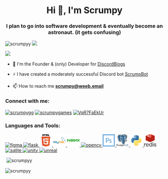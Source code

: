 <h1 align="center">Hi 👋, I'm Scrumpy</h1>
<h3 align="center">I plan to go into software development & eventually become an astronaut. (it gets confusing)</h3>

<p align="left"> <img src="https://komarev.com/ghpvc/?username=scrumpyy&label=Profile%20views&color=0e75b6&style=flat" alt="scrumpyy" /> <a href="https://scrumpy.gg/r/shivoo" target="_blank"><img draggable="false" style="width:119xp;height:20xp;" src="https://discord.com/api/guilds/721528373377105970/embed.png"></a> </p>

<img draggable="false" src="https://i.imgur.com/oTBC8BY.png"></a>

- 🔭 I'm the Founder & (only) Developer for [DiscordBlogs](https://discordblogs.com)

- ⚡ I have created a moderately successful Discord bot [ScrumpBot](https://scrumpy.gg/bot)

- 📫 How to reach me **scrumpy@weeb.email**

<h3 align="left">Connect with me:</h3>
<p align="left">
<a href="https://twitter.com/scrumpygg" target="blank"><img align="center" src="https://raw.githubusercontent.com/rahuldkjain/github-profile-readme-generator/master/src/images/icons/Social/twitter.svg" alt="scrumpygg" height="30" width="40" /></a>
<a href="https://www.youtube.com/c/scrumpygames" target="blank"><img align="center" src="https://raw.githubusercontent.com/rahuldkjain/github-profile-readme-generator/master/src/images/icons/Social/youtube.svg" alt="scrumpygames" height="30" width="40" /></a>
<a href="https://discord.gg/VqR7FaEkUr" target="blank"><img align="center" src="https://raw.githubusercontent.com/rahuldkjain/github-profile-readme-generator/master/src/images/icons/Social/discord.svg" alt="VqR7FaEkUr" height="30" width="40" /></a>
</p>

<h3 align="left">Languages and Tools:</h3>
<p align="left"> <a href="https://www.figma.com/" target="_blank"> <img src="https://www.vectorlogo.zone/logos/figma/figma-icon.svg" alt="figma" width="40" height="40"/> </a> <a href="https://flask.palletsprojects.com/" target="_blank"> <img src="https://www.vectorlogo.zone/logos/pocoo_flask/pocoo_flask-icon.svg" alt="flask" width="40" height="40"/> </a> <a href="https://www.w3.org/html/" target="_blank"> <img src="https://raw.githubusercontent.com/devicons/devicon/master/icons/html5/html5-original-wordmark.svg" alt="html5" width="40" height="40"/> </a> <a href="https://www.mysql.com/" target="_blank"> <img src="https://raw.githubusercontent.com/devicons/devicon/master/icons/mysql/mysql-original-wordmark.svg" alt="mysql" width="40" height="40"/> </a> <a href="https://www.nginx.com" target="_blank"> <img src="https://raw.githubusercontent.com/devicons/devicon/master/icons/nginx/nginx-original.svg" alt="nginx" width="40" height="40"/> </a> <a href="https://opencv.org/" target="_blank"> <img src="https://www.vectorlogo.zone/logos/opencv/opencv-icon.svg" alt="opencv" width="40" height="40"/> </a> <a href="https://www.photoshop.com/en" target="_blank"> <img src="https://raw.githubusercontent.com/devicons/devicon/master/icons/photoshop/photoshop-line.svg" alt="photoshop" width="40" height="40"/> </a> <a href="https://www.postgresql.org" target="_blank"> <img src="https://raw.githubusercontent.com/devicons/devicon/master/icons/postgresql/postgresql-original-wordmark.svg" alt="postgresql" width="40" height="40"/> </a> <a href="https://www.python.org" target="_blank"> <img src="https://raw.githubusercontent.com/devicons/devicon/master/icons/python/python-original.svg" alt="python" width="40" height="40"/> </a> <a href="https://redis.io" target="_blank"> <img src="https://raw.githubusercontent.com/devicons/devicon/master/icons/redis/redis-original-wordmark.svg" alt="redis" width="40" height="40"/> </a> <a href="https://www.sqlite.org/" target="_blank"> <img src="https://www.vectorlogo.zone/logos/sqlite/sqlite-icon.svg" alt="sqlite" width="40" height="40"/> </a> <a href="https://unity.com/" target="_blank"> <img src="https://www.vectorlogo.zone/logos/unity3d/unity3d-icon.svg" alt="unity" width="40" height="40"/> </a> <a href="https://unrealengine.com/" target="_blank"> <img src="https://raw.githubusercontent.com/kenangundogan/fontisto/036b7eca71aab1bef8e6a0518f7329f13ed62f6b/icons/svg/brand/unreal-engine.svg" alt="unreal" width="40" height="40"/> </a> </p>

<p>&nbsp;<img align="center" src="https://github-readme-stats.vercel.app/api?username=scrumpyy&show_icons=true&locale=en" alt="scrumpyy" /></p>

<p><img align="center" src="https://github-readme-streak-stats.herokuapp.com/?user=scrumpyy&" alt="scrumpyy" /></p>
